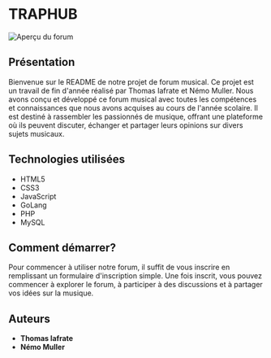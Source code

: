 # TRAPHUB

![Aperçu du forum](https://github.com/thomasiafrate1/IAFRATE_MULLER_Forum/assets/113009615/83779fe2-4a36-4e3d-91c3-f5a19e848ec5)

## Présentation

Bienvenue sur le README de notre projet de forum musical. Ce projet est un travail de fin d'année réalisé par Thomas Iafrate et Némo Muller. Nous avons conçu et développé ce forum musical avec toutes les compétences et connaissances que nous avons acquises au cours de l'année scolaire. Il est destiné à rassembler les passionnés de musique, offrant une plateforme où ils peuvent discuter, échanger et partager leurs opinions sur divers sujets musicaux.

## Technologies utilisées

* HTML5
* CSS3
* JavaScript
* GoLang
* PHP
* MySQL

## Comment démarrer?

Pour commencer à utiliser notre forum, il suffit de vous inscrire en remplissant un formulaire d'inscription simple. Une fois inscrit, vous pouvez commencer à explorer le forum, à participer à des discussions et à partager vos idées sur la musique.

## Auteurs

* **Thomas Iafrate**
* **Némo Muller**

